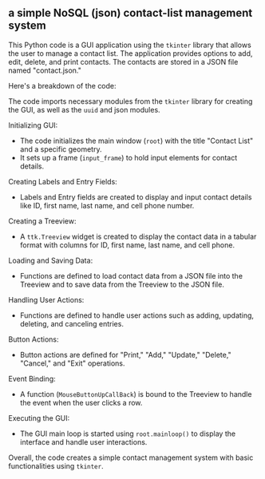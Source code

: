 ## a simple NoSQL (json) contact-list management system

This Python code is a GUI application using the `tkinter` library that allows the user to manage a contact list. The application provides options to add, edit, delete, and print contacts. The contacts are stored in a JSON file named "contact.json."

Here's a breakdown of the code:

The code imports necessary modules from the `tkinter` library for creating the GUI, as well as the `uuid` and json modules.

Initializing GUI:
- The code initializes the main window (`root`) with the title "Contact List" and a specific geometry.
- It sets up a frame (`input_frame`) to hold input elements for contact details.

Creating Labels and Entry Fields:
- Labels and Entry fields are created to display and input contact details like ID, first name, last name, and cell phone number.

Creating a Treeview:
- A `ttk.Treeview` widget is created to display the contact data in a tabular format with columns for ID, first name, last name, and cell phone.

Loading and Saving Data:
- Functions are defined to load contact data from a JSON file into the Treeview and to save data from the Treeview to the JSON file.

Handling User Actions:
- Functions are defined to handle user actions such as adding, updating, deleting, and canceling entries.

Button Actions:
- Button actions are defined for "Print," "Add," "Update," "Delete," "Cancel," and "Exit" operations.

Event Binding:
- A function (`MouseButtonUpCallBack`) is bound to the Treeview to handle the event when the user clicks a row.

Executing the GUI:
- The GUI main loop is started using `root.mainloop()` to display the interface and handle user interactions.

Overall, the code creates a simple contact management system with basic functionalities using `tkinter`.
